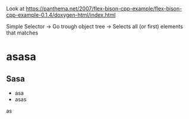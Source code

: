 
Look at https://panthema.net/2007/flex-bison-cpp-example/flex-bison-cpp-example-0.1.4/doxygen-html/index.html




Simple Selector 
-> Go trough object tree
-> Selects all (or first) elements that matches

# asasa

## Sasa

- asa
- asas

as